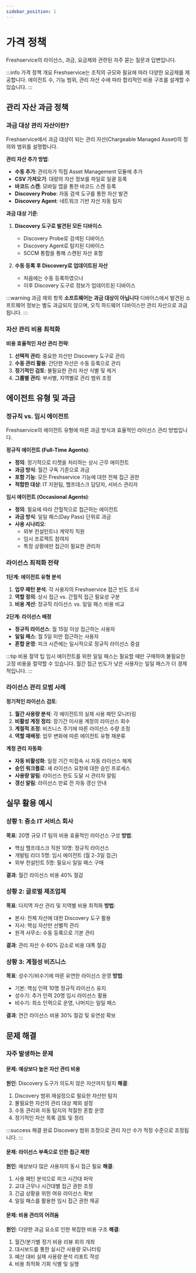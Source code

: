 ```yaml
---
sidebar_position: 1
---
```


# 가격 정책

Freshservice의 라이선스, 과금, 요금제와 관련된 자주 묻는 질문과 답변입니다.

:::info 가격 정책 개요
Freshservice는 조직의 규모와 필요에 따라 다양한 요금제를 제공합니다.
에이전트 수, 기능 범위, 관리 자산 수에 따라 합리적인 비용 구조를 설계할 수 있습니다.
:::

## 관리 자산 과금 정책

### 과금 대상 관리 자산이란?

Freshservice에서 과금 대상이 되는 관리 자산(Chargeable Managed Asset)의 정의와 범위를 설명합니다.

**관리 자산 추가 방법**:
- **수동 추가**: 관리자가 직접 Asset Management 모듈에 추가
- **CSV 가져오기**: 대량의 자산 정보를 파일로 일괄 등록  
- **바코드 스캔**: 모바일 앱을 통한 바코드 스캔 등록
- **Discovery Probe**: 자동 검색 도구를 통한 자산 발견
- **Discovery Agent**: 네트워크 기반 자산 자동 탐지

**과금 대상 기준**:
1. **Discovery 도구로 발견된 모든 디바이스**
   - Discovery Probe로 검색된 디바이스
   - Discovery Agent로 탐지된 디바이스  
   - SCCM 통합을 통해 스캔된 자산 포함

2. **수동 등록 후 Discovery로 업데이트된 자산**
   - 처음에는 수동 등록하였으나
   - 이후 Discovery 도구로 정보가 업데이트된 디바이스

:::warning 과금 제외 항목
**소프트웨어는 과금 대상이 아닙니다**
디바이스에서 발견된 소프트웨어 정보는 별도 과금되지 않으며, 오직 하드웨어 디바이스만 관리 자산으로 과금됩니다.
:::

### 자산 관리 비용 최적화

**비용 효율적인 자산 관리 전략**:

1. **선택적 관리**: 중요한 자산만 Discovery 도구로 관리
2. **수동 관리 활용**: 간단한 자산은 수동 등록으로 관리
3. **정기적인 검토**: 불필요한 관리 자산 식별 및 제거
4. **그룹별 관리**: 부서별, 지역별로 관리 범위 조정

## 에이전트 유형 및 과금

### 정규직 vs. 임시 에이전트

Freshservice의 에이전트 유형에 따른 과금 방식과 효율적인 라이선스 관리 방법입니다.

**정규직 에이전트 (Full-Time Agents)**:
- **정의**: 정기적으로 티켓을 처리하는 상시 근무 에이전트
- **과금 방식**: 월간 구독 기준으로 과금
- **포함 기능**: 모든 Freshservice 기능에 대한 전체 접근 권한
- **적합한 대상**: IT 지원팀, 헬프데스크 담당자, 서비스 관리자

**임시 에이전트 (Occasional Agents)**:
- **정의**: 필요에 따라 간헐적으로 접근하는 에이전트
- **과금 방식**: 일일 패스(Day Pass) 단위로 과금
- **사용 시나리오**: 
  - 외부 컨설턴트나 계약직 직원
  - 임시 프로젝트 참여자
  - 특정 상황에만 접근이 필요한 관리자

### 라이선스 최적화 전략

**1단계: 에이전트 유형 분석**
1. **업무 패턴 분석**: 각 사용자의 Freshservice 접근 빈도 조사
2. **역할 정의**: 상시 접근 vs. 간헐적 접근 필요성 구분
3. **비용 계산**: 정규직 라이선스 vs. 일일 패스 비용 비교

**2단계: 라이선스 배정**
- **정규직 라이선스**: 월 15일 이상 접근하는 사용자
- **일일 패스**: 월 5일 미만 접근하는 사용자  
- **혼합 운영**: 피크 시즌에는 일시적으로 정규직 라이선스 증설

:::tip 비용 절약 팁
임시 에이전트를 위한 일일 패스는 필요할 때만 구매하여 불필요한 고정 비용을 절약할 수 있습니다.
월간 접근 빈도가 낮은 사용자는 일일 패스가 더 경제적입니다.
:::

### 라이선스 관리 모범 사례

**정기적인 라이선스 검토**:
1. **월간 사용량 분석**: 각 에이전트의 실제 사용 패턴 모니터링
2. **비활성 계정 정리**: 장기간 미사용 계정의 라이선스 회수
3. **계절적 조정**: 비즈니스 주기에 따른 라이선스 수량 조정
4. **역할 재배정**: 업무 변화에 따른 에이전트 유형 재분류

**계정 관리 자동화**:
- **자동 비활성화**: 일정 기간 미접속 시 자동 라이선스 해제
- **승인 워크플로**: 새 라이선스 요청에 대한 승인 프로세스
- **사용량 알림**: 라이선스 한도 도달 시 관리자 알림
- **갱신 알림**: 라이선스 만료 전 자동 갱신 안내

## 실무 활용 예시

### 상황 1: 중소 IT 서비스 회사
**목표**: 20명 규모 IT 팀의 비용 효율적인 라이선스 구성
**방법**:
- 핵심 헬프데스크 직원 10명: 정규직 라이선스
- 개발팀 리더 5명: 임시 에이전트 (월 2-3일 접근)
- 외부 컨설턴트 5명: 필요시 일일 패스 구매

**결과**: 월간 라이선스 비용 40% 절감

### 상황 2: 글로벌 제조업체
**목표**: 다지역 자산 관리 및 지역별 비용 최적화
**방법**:
- 본사: 전체 자산에 대한 Discovery 도구 활용
- 지사: 핵심 자산만 선별적 관리
- 원격 사무소: 수동 등록으로 기본 관리

**결과**: 관리 자산 수 60% 감소로 비용 대폭 절감

### 상황 3: 계절성 비즈니스
**목표**: 성수기/비수기에 따른 유연한 라이선스 운영
**방법**:
- 기본: 핵심 인력 10명 정규직 라이선스 유지
- 성수기: 추가 인력 20명 임시 라이선스 활용
- 비수기: 최소 인력으로 운영, 나머지는 일일 패스

**결과**: 연간 라이선스 비용 30% 절감 및 유연성 확보

## 문제 해결

### 자주 발생하는 문제

#### 문제: 예상보다 높은 자산 관리 비용
**원인**: Discovery 도구가 의도치 않은 자산까지 탐지
**해결**:
1. Discovery 범위 재설정으로 필요한 자산만 탐지
2. 불필요한 자산의 관리 대상 제외 설정
3. 수동 관리와 자동 탐지의 적절한 혼합 운영
4. 정기적인 자산 목록 검토 및 정리

:::success 해결 완료
Discovery 범위 조정으로 관리 자산 수가 적정 수준으로 조정됩니다.
:::

#### 문제: 라이선스 부족으로 인한 접근 제한
**원인**: 예상보다 많은 사용자의 동시 접근 필요
**해결**:
1. 사용 패턴 분석으로 피크 시간대 파악
2. 교대 근무나 시간대별 접근 권한 조정
3. 긴급 상황을 위한 여유 라이선스 확보
4. 일일 패스를 활용한 임시 접근 권한 제공

#### 문제: 비용 관리의 어려움
**원인**: 다양한 과금 요소로 인한 복잡한 비용 구조
**해결**:
1. 월간/분기별 정기 비용 리뷰 회의 개최
2. 대시보드를 통한 실시간 사용량 모니터링
3. 예산 대비 실제 사용량 분석 리포트 작성
4. 비용 최적화 기회 식별 및 실행

